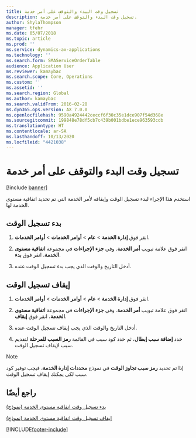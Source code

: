 ```yaml
---
title: تسجيل وقت البدء والتوقف على أمر خدمة
description: تسجيل وقت البدء والتوقف على أمر خدمة.
author: ShylaThompson
manager: tfehr
ms.date: 05/07/2018
ms.topic: article
ms.prod: ''
ms.service: dynamics-ax-applications
ms.technology: ''
ms.search.form: SMAServiceOrderTable
audience: Application User
ms.reviewer: kamaybac
ms.search.scope: Core, Operations
ms.custom: ''
ms.assetid: ''
ms.search.region: Global
ms.author: kamaybac
ms.search.validFrom: 2016-02-28
ms.dyn365.ops.version: AX 7.0.0
ms.openlocfilehash: 9590a4924442ceccf6f30c35e1dce907f54d368e
ms.sourcegitcommit: 199848e78df5cb7c439b001bdbe1ece963593cdb
ms.translationtype: HT
ms.contentlocale: ar-SA
ms.lasthandoff: 10/13/2020
ms.locfileid: "4421038"
---
```

# <a name="start-and-stop-time-recording-on-a-service-order"></a>تسجيل وقت البدء والتوقف على أمر خدمة 

[!include [banner](../includes/banner.md)]


استخدم هذا الإجراء لبدء تسجيل الوقت وإيقافه لأمر الخدمة التي تم تحديد اتفاقية مستوى الخدمة لها.

## <a name="start-time-recording"></a>بدء تسجيل الوقت

1.  انقر فوق **إدارة الخدمة** \> **عام** \> **أوامر الخدمات** \> **أوامر الخدمات**.

2.  انقر فوق علامة تبويب **أمر الخدمة**. وفي **جزء الإجراءات** في مجموعة **اتفاقية مستوى الخدمة**، انقر فوق **بدء**.

3.  أدخل التاريخ والوقت الذي يجب بدء تسجيل الوقت عنده.

## <a name="stop-time-recording"></a>إيقاف تسجيل الوقت

1.  انقر فوق **إدارة الخدمة** \> **عام** \> **أوامر الخدمات** \> **أوامر الخدمات**.

2.  انقر فوق علامة تبويب **أمر الخدمة**. وفي **جزء الإجراءات** في مجموعة **اتفاقية مستوى الخدمة**، انقر فوق **إيقاف**.

3.  أدخل التاريخ والوقت الذي يجب إيقاف تسجيل الوقت عنده.

4.  حدد **‏‫إضافة سبب إبطال‬**، ثم حدد كود سبب في القائمة **رمز السبب للمرحلة‬** لتقديم سبب لإيقاف تسجيل الوقت.


> [!NOTE]
> <P>إذا تم تحديد <STRONG>رمز سبب تجاوز الوقت‬</STRONG> في نموذج <STRONG>محددات إدارة الخدمة</STRONG>، فيجب توفير كود سبب لكي يمكنك إيقاف تسجيل الوقت.</P>



## <a name="see-also"></a>راجع أيضًا

[‏‏بدء تسجيل وقت اتفاقية مستوى الخدمة (نموذج)](https://technet.microsoft.com/library/hh242297\(v=ax.60\))

[‏‏إيقاف تسجيل وقت اتفاقية مستوى الخدمة (نموذج)](https://technet.microsoft.com/library/hh242241\(v=ax.60\))

  




[!INCLUDE[footer-include](../../includes/footer-banner.md)]